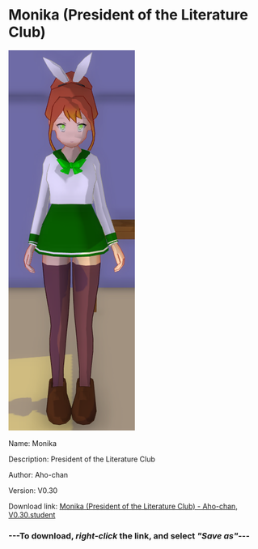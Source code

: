 # Monika (President of the Literature Club)

<img src = "https://raw.githubusercontent.com/Arbiter1223/Daigaku-Gurashi-Custom-Students/master/Students/Files/Monika%20(President%20of%20the%20Literature%20Club).png">

Name: Monika

Description: President of the Literature Club

Author: Aho-chan

Version: V0.30

Download link: <a href="https://raw.githubusercontent.com/Arbiter1223/Daigaku-Gurashi-Custom-Students/master/Students/Files/Monika%20(President%20of%20the%20Literature%20Club)%20-%20Aho-chan%2C%20V0.30.student">Monika (President of the Literature Club) - Aho-chan, V0.30.student</a>

### ---**To download, _right-click_ the link, and select _"Save as"_**---
